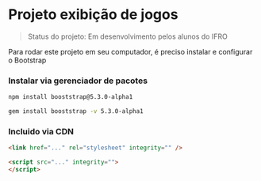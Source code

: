 # Projeto exibição de jogos

> Status do projeto: Em desenvolvimento pelos alunos do IFRO

Para rodar este projeto em seu computador, é preciso instalar e configurar o Bootstrap

### Instalar via gerenciador de pacotes

```sh
npm install booststrap@5.3.0-alpha1
```


```sh
gem install booststrap -v 5.3.0-alpha1
```

### Incluido via CDN

```html
<link href="..." rel="stylesheet" integrity="" />
```

```html
<script src="..." integrity="">
</script>
```

